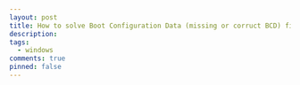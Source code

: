 ```yaml
---
layout: post
title: How to solve Boot Configuration Data (missing or corruct BCD) file problem in Windows 8/8.1/10.
description:
tags:
  - windows
comments: true
pinned: false
---
```

